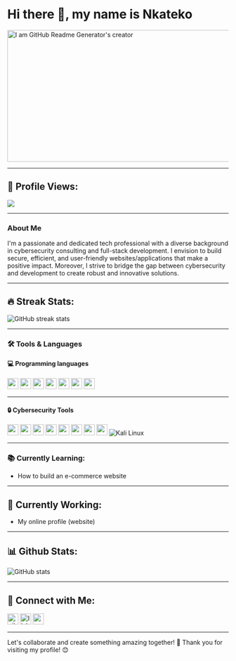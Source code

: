 # Hi there 👋, my name is Nkateko

<img src="https://www.chitkara.edu.in/blogs/wp-content/uploads/2022/11/FULL-STACK-VS-CYBER-SECURITY.jpg" alt="I am GitHub Readme Generator's creator" width="1000" height="300">

---

## 👀 Profile Views:

[![](https://visitcount.itsvg.in/api?id=nkateko75&icon=0&color=0)](https://visitcount.itsvg.in)

---

### About Me
I'm a passionate and dedicated tech professional with a diverse background in cybersecurity consulting and full-stack development. I envision to build secure, efficient, and user-friendly websites/applications that make a positive impact. Moreover, I strive to bridge the gap between cybersecurity and development to create robust and innovative solutions.

---

## 🔥 Streak Stats:
![GitHub streak stats](https://streak-stats.demolab.com/?user=nkateko75&theme=nord)

---

### 🛠️ Tools & Languages

#### 💻  Programming languages
<img src="https://img.shields.io/badge/HTML-E34F26?style=for-the-badge&logo=html5&logoColor=white" height="25">    <img src="https://img.shields.io/badge/CSS-1572B6?style=for-the-badge&logo=css3&logoColor=white" height="25">   <img src="https://img.shields.io/badge/JavaScript-F7DF1E?style=for-the-badge&logo=javascript&logoColor=black" height="25">  <img src="https://img.shields.io/badge/Bootstrap-7952B3?style=for-the-badge&logo=bootstrap&logoColor=white" height="25">    <img src="https://img.shields.io/badge/Python-3776AB?style=for-the-badge&logo=python&logoColor=white" height="25"> 
<img src="https://img.shields.io/badge/Java-007396?style=for-the-badge&logo=java&logoColor=white" height="25"> <img src="https://img.shields.io/badge/C++-00599C?style=for-the-badge&logo=cplusplus&logoColor=white" height="25"> 

---

####  🔒 Cybersecurity Tools
<img src="https://img.shields.io/badge/Metasploit-2A2E42?style=for-the-badge&logo=metasploit&logoColor=white" height="25">  <img src="https://img.shields.io/badge/Nessus-00C176?style=for-the-badge&logo=tenable&logoColor=white" height="25">  <img src="https://img.shields.io/badge/Nmap-4682B4?style=for-the-badge&logo=nmap&logoColor=white" height="25"> <img src="https://img.shields.io/badge/OWASP%20ZAP-9B3E95?style=for-the-badge&logo=owasp&logoColor=white" height="25">  <img src="https://img.shields.io/badge/Vega-005F87?style=for-the-badge&logo=vega&logoColor=white" height="25"> <img src="https://img.shields.io/badge/Pentest%20Tools-007ACC?style=for-the-badge&logo=pentest&logoColor=white" height="25"> <img src="https://img.shields.io/badge/Wireshark-1679A7?style=for-the-badge&logo=wireshark&logoColor=white" height="25"> <img src="https://img.shields.io/badge/Advanced%20IP%20Scanner-1A73E8?style=for-the-badge&logo=advancedipscanner&logoColor=white" height="25"> ![Kali Linux](https://img.shields.io/badge/Kali_Linux-557C94?style=flat&logo=kalilinux&logoColor=white)

---

### 📚 Currently Learning:
- How to build an e-commerce website

---

## 🔭 Currently Working:
- My online profile (website)

---

## 📊 Github Stats:
![GitHub stats](https://github-readme-stats.vercel.app/api?username=nkateko75&show_icons=true&count_private=true&theme=nord) 

---

## 🔗 Connect with Me:
 [<img src='https://cdn.jsdelivr.net/npm/simple-icons@3.0.1/icons/github.svg' alt='github' height='25'>](https://github.com/nkateko75)   [<img src='https://cdn.jsdelivr.net/npm/simple-icons@3.0.1/icons/linkedin.svg' alt='linkedin' height='25'>](https://www.linkedin.com/in/nkateko-princess-maluleke-b35b8b204//)   [<img src='https://cdn.jsdelivr.net/npm/simple-icons@3.0.1/icons/gmail.svg' alt='email' height='25'>](mailto:nkatekoluks@gmail.com)

---

Let's collaborate and create something amazing together! 🚀
Thank you for visiting my profile! 😊
